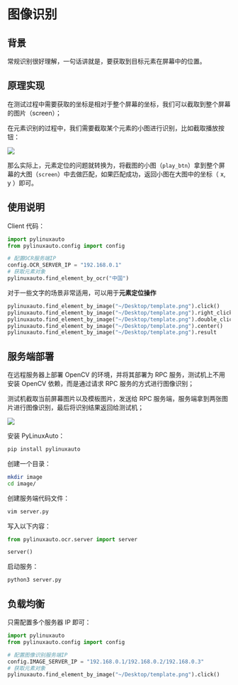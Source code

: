 # 图像识别

## 背景

常规识别很好理解，一句话讲就是，要获取到目标元素在屏幕中的位置。

## 原理实现

在测试过程中需要获取的坐标是相对于整个屏幕的坐标，我们可以截取到整个屏幕的图片（screen）；

在元素识别的过程中，我们需要截取某个元素的小图进行识别，比如截取播放按钮：

![](https://pic.imgdb.cn/item/64f054c8661c6c8e54ff4c33.png)

那么实际上，元素定位的问题就转换为，将截图的小图（`play_btn`）拿到整个屏幕的大图（`screen`）中去做匹配，如果匹配成功，返回小图在大图中的坐标（ x,  y ）即可。

## 使用说明

Client 代码：

```python
import pylinuxauto
from pylinuxauto.config import config

# 配置OCR服务端IP
config.OCR_SERVER_IP = "192.168.0.1"
# 获取元素对象
pylinuxauto.find_element_by_ocr("中国")
```

对于一些文字的场景非常适用，可以用于**元素定位操作**

```python
pylinuxauto.find_element_by_image("~/Desktop/template.png").click()
pylinuxauto.find_element_by_image("~/Desktop/template.png").right_click()
pylinuxauto.find_element_by_image("~/Desktop/template.png").double_click()
pylinuxauto.find_element_by_image("~/Desktop/template.png").center()
pylinuxauto.find_element_by_image("~/Desktop/template.png").result
```

## 服务端部署

在远程服务器上部署 OpenCV 的环境，并将其部署为 RPC 服务，测试机上不用安装 OpenCV 依赖，而是通过请求 RPC 服务的方式进行图像识别；

测试机截取当前屏幕图片以及模板图片，发送给 RPC 服务端，服务端拿到两张图片进行图像识别，最后将识别结果返回给测试机；

![](https://pic.imgdb.cn/item/64f054c3661c6c8e54ff47b5.png)

安装 PyLinuxAuto：

```bash
pip install pylinuxauto
```

创建一个目录：

```bash
mkdir image
cd image/
```

创建服务端代码文件：

```bash
vim server.py
```

写入以下内容：

```python
from pylinuxauto.ocr.server import server

server()
```

启动服务：

```bash
python3 server.py
```

## 负载均衡

只需配置多个服务器 IP 即可：

```python
import pylinuxauto
from pylinuxauto.config import config

# 配置图像识别服务端IP
config.IMAGE_SERVER_IP = "192.168.0.1/192.168.0.2/192.168.0.3"
# 获取元素对象
pylinuxauto.find_element_by_image("~/Desktop/template.png").click()
```
